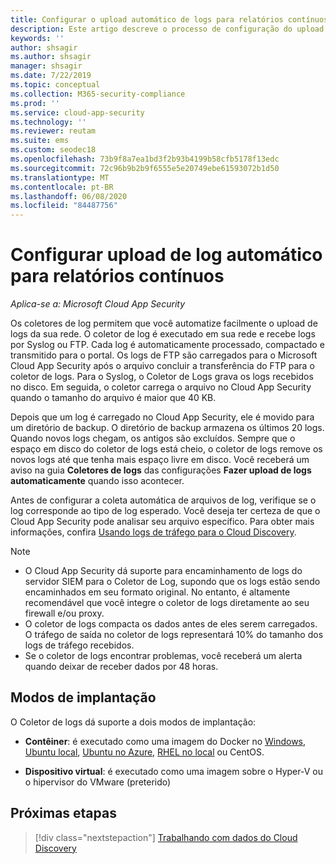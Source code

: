 ```yaml
---
title: Configurar o upload automático de logs para relatórios contínuos no Cloud App Security
description: Este artigo descreve o processo de configuração do upload automático de logs para relatórios contínuos no Cloud App Security.
keywords: ''
author: shsagir
ms.author: shsagir
manager: shsagir
ms.date: 7/22/2019
ms.topic: conceptual
ms.collection: M365-security-compliance
ms.prod: ''
ms.service: cloud-app-security
ms.technology: ''
ms.reviewer: reutam
ms.suite: ems
ms.custom: seodec18
ms.openlocfilehash: 73b9f8a7ea1bd3f2b93b4199b58cfb5178f13edc
ms.sourcegitcommit: 72c96b9b2b9f6555e5e20749ebe61593072b1d50
ms.translationtype: MT
ms.contentlocale: pt-BR
ms.lasthandoff: 06/08/2020
ms.locfileid: "84487756"
---
```

# <a name="configure-automatic-log-upload-for-continuous-reports"></a>Configurar upload de log automático para relatórios contínuos

*Aplica-se a: Microsoft Cloud App Security*

Os coletores de log permitem que você automatize facilmente o upload de logs da sua rede. O coletor de log é executado em sua rede e recebe logs por Syslog ou FTP. Cada log é automaticamente processado, compactado e transmitido para o portal. Os logs de FTP são carregados para o Microsoft Cloud App Security após o arquivo concluir a transferência do FTP para o coletor de logs. Para o Syslog, o Coletor de Logs grava os logs recebidos no disco. Em seguida, o coletor carrega o arquivo no Cloud App Security quando o tamanho do arquivo é maior que 40 KB.

Depois que um log é carregado no Cloud App Security, ele é movido para um diretório de backup. O diretório de backup armazena os últimos 20 logs. Quando novos logs chegam, os antigos são excluídos. Sempre que o espaço em disco do coletor de logs está cheio, o coletor de logs remove os novos logs até que tenha mais espaço livre em disco. Você receberá um aviso na guia **Coletores de logs** das configurações **Fazer upload de logs automaticamente** quando isso acontecer.

Antes de configurar a coleta automática de arquivos de log, verifique se o log corresponde ao tipo de log esperado. Você deseja ter certeza de que o Cloud App Security pode analisar seu arquivo específico. Para obter mais informações, confira [Usando logs de tráfego para o Cloud Discovery](create-snapshot-cloud-discovery-reports.md#log-format).

> [!NOTE]
>
> * O Cloud App Security dá suporte para encaminhamento de logs do servidor SIEM para o Coletor de Log, supondo que os logs estão sendo encaminhados em seu formato original. No entanto, é altamente recomendável que você integre o coletor de logs diretamente ao seu firewall e/ou proxy.
> * O coletor de logs compacta os dados antes de eles serem carregados. O tráfego de saída no coletor de logs representará 10% do tamanho dos logs de tráfego recebidos.
> * Se o coletor de logs encontrar problemas, você receberá um alerta quando deixar de receber dados por 48 horas.

## <a name="deployment-modes"></a>Modos de implantação

O Coletor de logs dá suporte a dois modos de implantação:

* **Contêiner**: é executado como uma imagem do Docker no [Windows](discovery-docker-windows.md), [Ubuntu local](discovery-docker-ubuntu.md), [Ubuntu no Azure](discovery-docker-ubuntu-azure.md), [RHEL no local](discovery-docker-ubuntu.md) ou CentOS.

* **Dispositivo virtual**: é executado como uma imagem sobre o Hyper-V ou o hipervisor do VMware (preterido)

## <a name="next-steps"></a>Próximas etapas

> [!div class="nextstepaction"]
> [Trabalhando com dados do Cloud Discovery](working-with-cloud-discovery-data.md)
